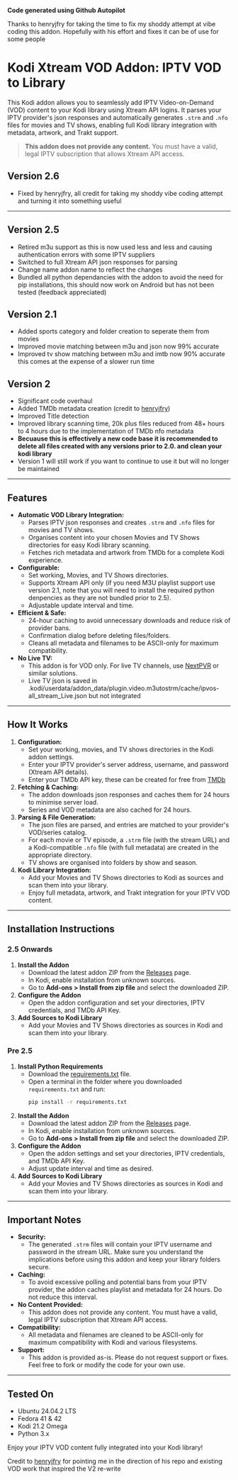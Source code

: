 **Code generated using Github Autopilot**

Thanks to henryjfry for taking the time to fix my shoddy attempt at vibe coding this addon. Hopefully with his effort and fixes it can be of use for some people

# Kodi Xtream VOD Addon: IPTV VOD to Library

This Kodi addon allows you to seamlessly add IPTV Video-on-Demand (VOD) content to your Kodi library using Xtream API logins. It parses your IPTV provider's json responses and automatically generates `.strm` and `.nfo` files for movies and TV shows, enabling full Kodi library integration with metadata, artwork, and Trakt support.

> **This addon does not provide any content.** You must have a valid, legal IPTV subscription that allows Xtream API access.

## Version 2.6
- Fixed by henryjfry, all credit for taking my shoddy vibe coding attempt and turning it into something useful

---

## Version 2.5
- Retired m3u support as this is now used less and less and causing authentication errors with some IPTV suppliers
- Switched to full Xtream API json responses for parsing
- Change name addon name to reflect the changes
- Bundled all python dependancies with the addon to avoid the need for pip installations, this should now work on Android but has not been tested (feedback appreciated)
## Version 2.1
- Added sports category and folder creation to seperate them from movies
- Improved movie matching between m3u and json now 99% accurate
- Improved tv show matching between m3u and imtb now 90% accurate this comes at the expense of a slower run time
## Version 2
- Significant code overhaul
- Added TMDb metadata creation (credit to [henryjfry](https://github.com/henryjfry))
- Improved Title detection
- Improved library scanning time, 20k plus files reduced from 48+ hours to 4 hours due to the implementation of TMDb nfo metadata
- **Becuause this is effectively a new code base it is recommended to delete all files created with any versions prior to 2.0. and clean your kodi library**
- Version 1 will still work if you want to continue to use it but will no longer be maintained 
---

## Features

- **Automatic VOD Library Integration:**
  - Parses IPTV json responses and creates `.strm` and `.nfo` files for movies and TV shows.
  - Organises content into your chosen Movies and TV Shows directories for easy Kodi library scanning.
  - Fetches rich metadata and artwork from TMDb for a complete Kodi experience.
- **Configurable:**
  - Set working, Movies, and TV Shows directories.
  - Supports Xtream API only (if you need M3U playlist support use version 2.1, note that you will need to install the required python denpencies as they are not bundled prior to 2.5).
  - Adjustable update interval and time.
- **Efficient & Safe:**
  - 24-hour caching to avoid unnecessary downloads and reduce risk of provider bans.
  - Confirmation dialog before deleting files/folders.
  - Cleans all metadata and filenames to be ASCII-only for maximum compatibility.
- **No Live TV:**
  - This addon is for VOD only. For live TV channels, use [NextPVR](https://www.nextpvr.com/) or similar solutions.
  - Live TV json is saved in .kodi/userdata/addon_data/plugin.video.m3utostrm/cache/ipvos-all_stream_Live.json but not integrated
---

## How It Works

1. **Configuration:**
   - Set your working, movies, and TV shows directories in the Kodi addon settings.
   - Enter your IPTV provider's server address, username, and password (Xtream API details).
   - Enter your TMDb API key, these can be created for free from [TMDb](https://developer.themoviedb.org/docs/getting-started)
2. **Fetching & Caching:**
   - The addon downloads json responses and caches them for 24 hours to minimise server load.
   - Series and VOD metadata are also cached for 24 hours.
3. **Parsing & File Generation:**
   - The json files are parsed, and entries are matched to your provider's VOD/series catalog.
   - For each movie or TV episode, a `.strm` file (with the stream URL) and a Kodi-compatible `.nfo` file (with full metadata) are created in the appropriate directory.
   - TV shows are organised into folders by show and season.
4. **Kodi Library Integration:**
   - Add your Movies and TV Shows directories to Kodi as sources and scan them into your library.
   - Enjoy full metadata, artwork, and Trakt integration for your IPTV VOD content.

---

## Installation Instructions
### 2.5 Onwards
1. **Install the Addon**
   - Download the latest addon ZIP from the [Releases](https://github.com/Boc86/kodi-xtream-vod-addon/releases) page.
   - In Kodi, enable installation from unknown sources.
   - Go to **Add-ons > Install from zip file** and select the downloaded ZIP.
2. **Configure the Addon**
   - Open the addon configuration and set your directories, IPTV credentials, and TMDb API Key.
3. **Add Sources to Kodi Library**
   - Add your Movies and TV Shows directories as sources in Kodi and scan them into your library.

### Pre 2.5
1. **Install Python Requirements**
   - Download the [requirements.txt](https://github.com/Boc86/kodi-xtream-vod-addon/blob/main/requirements.txt) file.
   - Open a terminal in the folder where you downloaded `requirements.txt` and run:
     ```bash
     pip install -r requirements.txt
     ```
2. **Install the Addon**
   - Download the latest addon ZIP from the [Releases](https://github.com/Boc86/kodi-xtream-vod-addon/releases) page.
   - In Kodi, enable installation from unknown sources.
   - Go to **Add-ons > Install from zip file** and select the downloaded ZIP.
3. **Configure the Addon**
   - Open the addon settings and set your directories, IPTV credentials, and TMDb API Key.
   - Adjust update interval and time as desired.
4. **Add Sources to Kodi Library**
   - Add your Movies and TV Shows directories as sources in Kodi and scan them into your library.

---

## Important Notes

- **Security:**
  - The generated `.strm` files will contain your IPTV username and password in the stream URL. Make sure you understand the implications before using this addon and keep your library folders secure.
- **Caching:**
  - To avoid excessive polling and potential bans from your IPTV provider, the addon caches playlist and metadata for 24 hours. Do not reduce this interval.
- **No Content Provided:**
  - This addon does not provide any content. You must have a valid, legal IPTV subscription that Xtream API access.
- **Compatibility:**
  - All metadata and filenames are cleaned to be ASCII-only for maximum compatibility with Kodi and various filesystems.
- **Support:**
  - This addon is provided as-is. Please do not request support or fixes. Feel free to fork or modify the code for your own use.

---

## Tested On
- Ubuntu 24.04.2 LTS
- Fedora 41 & 42
- Kodi 21.2 Omega
- Python 3.x


Enjoy your IPTV VOD content fully integrated into your Kodi library!

Credit to [henryjfry](https://github.com/henryjfry) for pointing me in the direction of his repo and existing VOD work that inspired the V2 re-write





